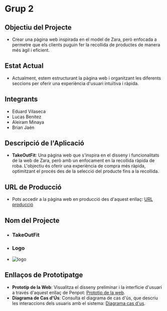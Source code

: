 # Grup 2

## Objectiu del Projecte
* Crear una pàgina web inspirada en el model de Zara, però enfocada a permetre que els clients puguin fer la recollida de productes de manera més àgil i eficient.

## Estat Actual
* Actualment, estem estructurant la pàgina web i organitzant les diferents seccions per oferir una experiència d'usuari intuïtiva i ràpida.

## Integrants
* Eduard Vilaseca
* Lucas Benitez
* Aleiram Minaya
* Brian Jaén

## Descripció de l'Aplicació
* **TakeOutFit**: Una pàgina web que s'inspira en el disseny i funcionalitats de la web de Zara, però amb un enfocament en la recollida ràpida de roba. L'objectiu és oferir una experiència de compra més ràpida, optimitzant el procés des de la selecció del producte fins a la recollida.

## URL de Producció
* Pots accedir a la pàgina web en producció des d'aquest enllaç: [URL producció](http://tr1g2.daw.inspedralbes.cat/transversal-tr1-2024-2025-grupo2_takeAway/web/)

## Nom del Projecte
* ### TakeOutFit
* ### Logo
* ![logo](https://github.com/user-attachments/assets/02dd6c0b-60b2-4d71-a170-1e15237cc424)


## Enllaços de Prototipatge
* **Prototip de la Web**: Visualitza el disseny preliminar i la interfície d'usuari a través d'aquest enllaç de Penpot: [Prototip de la web](https://design.penpot.app/#/view/5e250d03-b345-8112-8005-26c869b3c365?page-id=5e250d03-b345-8112-8005-26c869b3c366&section=interactions&index=0&share-id=9cff1166-2265-80f2-8005-26e5d249c0a6).
* **Diagrama de Cas d'Ús**: Consulta el diagrama de cas d'ús, que descriu les interaccions dels usuaris amb el sistema: [Diagrama cas d'us](https://lucid.app/lucidchart/5da2fae0-dcce-40ec-88fd-ac11efec444a/edit?viewport_loc=-465%2C-373%2C2765%2C1279%2C0_0&invitationId=inv_3161aec2-3f7a-459a-99c3-f83122b399dc).
